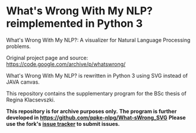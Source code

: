 # What's Wrong With My NLP? reimplemented in Python 3 

What's Wrong With My NLP?: A visualizer for Natural Language Processing problems.

Original project page and source: https://code.google.com/archive/p/whatswrong/

What's Wrong With My NLP? is rewritten in Python 3 using SVG instead of JAVA canvas.

This repository contains the supplementary program for the BSc thesis of Regina Klacsevszki.

__This repository is for archive purposes only.__
__The program is further developed in https://github.com/ppke-nlpg/What-sWrong_SVG__
__Please use the fork's [issue tracker](https://github.com/ppke-nlpg/What-sWrong_SVG/issues) to submit issues.__

